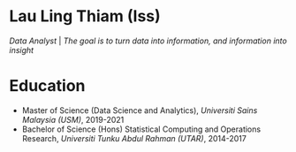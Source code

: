 # Lau Ling Thiam (Iss)
*Data Analyst* | *The goal is to turn data into information, and information into insight*

# Education
* Master of Science (Data Science and Analytics), *Universiti Sains Malaysia (USM)*, 2019-2021
* Bachelor of Science (Hons) Statistical Computing and Operations Research, *Universiti Tunku Abdul Rahman (UTAR)*, 2014-2017
